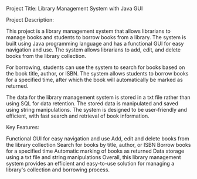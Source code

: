 Project Title: Library Management System with Java GUI

Project Description:

This project is a library management system that allows librarians to manage books and students to borrow books from a library. The system is built using Java programming language and has a functional GUI for easy navigation and use. The system allows librarians to add, edit, and delete books from the library collection.

For borrowing, students can use the system to search for books based on the book title, author, or ISBN. The system allows students to borrow books for a specified time, after which the book will automatically be marked as returned.

The data for the library management system is stored in a txt file rather than using SQL for data retention. The stored data is manipulated and saved using string manipulations. The system is designed to be user-friendly and efficient, with fast search and retrieval of book information.

Key Features:

Functional GUI for easy navigation and use
Add, edit and delete books from the library collection
Search for books by title, author, or ISBN
Borrow books for a specified time
Automatic marking of books as returned
Data storage using a txt file and string manipulations
Overall, this library management system provides an efficient and easy-to-use solution for managing a library's collection and borrowing process.
